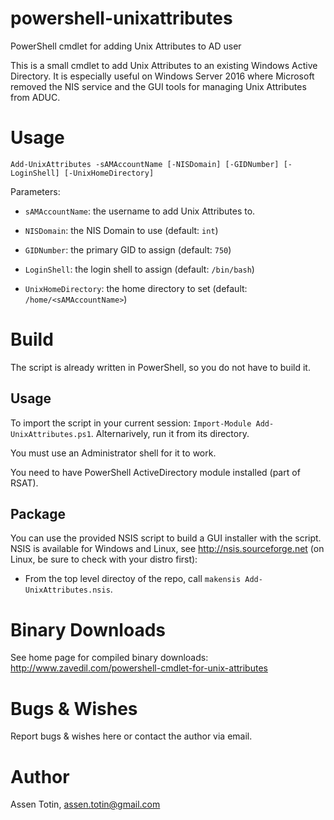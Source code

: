 # powershell-unixattributes

PowerShell cmdlet for adding Unix Attributes to AD user

This is a small cmdlet to add Unix Attributes to an existing Windows Active Directory. It is especially useful on Windows Server 2016 where Microsoft removed the NIS service and the GUI tools for managing Unix Attributes from ADUC.

# Usage

    Add-UnixAttributes -sAMAccountName [-NISDomain] [-GIDNumber] [-LoginShell] [-UnixHomeDirectory]

Parameters:

* `sAMAccountName`: the username to add Unix Attributes to.

* `NISDomain`: the NIS Domain to use (default: `int`)

* `GIDNumber`: the primary GID to assign (default: `750`)

* `LoginShell`: the login shell to assign (default: `/bin/bash`)

* `UnixHomeDirectory`: the home directory to set (default: `/home/<sAMAccountName>`)

# Build

The script is already written in PowerShell, so you do not have to build it. 

## Usage

To import the script in your current session: `Import-Module Add-UnixAttributes.ps1`. Alternarively, run it from its directory.

You must use an Administrator shell for it to work. 

You need to have PowerShell ActiveDirectory module installed (part of RSAT).

## Package

You can use the provided NSIS script to build a GUI installer with the script. NSIS is available for Windows and Linux, see http://nsis.sourceforge.net (on Linux, be sure to check with your distro first):

* From the top level directoy of the repo, call `makensis Add-UnixAttributes.nsis`.

# Binary Downloads

See home page for compiled binary downloads: http://www.zavedil.com/powershell-cmdlet-for-unix-attributes

# Bugs & Wishes

Report bugs & wishes here or contact the author via email.

# Author

Assen Totin, assen.totin@gmail.com

